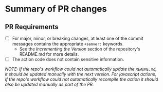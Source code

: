 # Summary of PR changes



## PR Requirements
- [ ] For major, minor, or breaking changes, at least one of the commit messages contains the appropriate `+semver:` keywords.
  - See the *Incrementing the Version* section of the repository's README.md for more details.
- [ ] The action code does not contain sensitive information.

*NOTE: If the repo's workflow could not automatically update the `README.md`, it should be updated manually with the next version.  For javascript actions, if the repo's workflow could not automatically recompile the action it should also be updated manually as part of the PR.*
